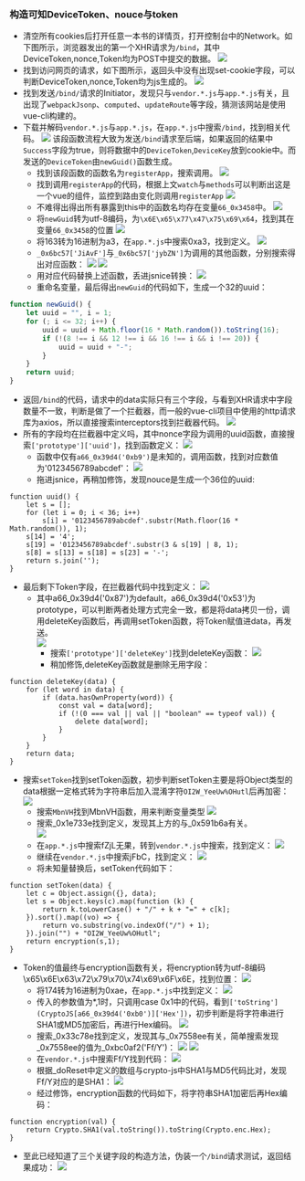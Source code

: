 ### 构造可知DeviceToken、nouce与token
* 清空所有cookies后打开任意一本书的详情页，打开控制台中的Network。如下图所示，浏览器发出的第一个XHR请求为`/bind`，其中DeviceToken,nonce,Token均为POST中提交的数据。
![](https://img2018.cnblogs.com/blog/394393/202002/394393-20200209222517935-671851443.png)
* 找到访问网页的请求，如下图所示，返回头中没有出现set-cookie字段，可以判断DeviceToken,nonce,Token均为js生成的。
![](https://img2018.cnblogs.com/blog/394393/202002/394393-20200209222759875-1350643292.png)
* 找到发送`/bind/`请求的Initiator，发现只与`vendor.*.js`与`app.*.js`有关，且出现了`webpackJsonp`、`computed`、`updateRoute`等字段，猜测该网站是使用vue-cli构建的。
* 下载并解码`vendor.*.js`与`app.*.js`，在`app.*.js`中搜索`/bind`，找到相关代码。
![](https://img2018.cnblogs.com/blog/394393/202002/394393-20200209223347125-1720734934.png)
该段函数流程大致为发送`/bind`请求至后端，如果返回的结果中`Success`字段为true，则将数据中的`DeviceToken`,`DeviceKey`放到cookie中。而发送的`DeviceToken`由`newGuid()`函数生成。
    - 找到该段函数的函数名为`registerApp`，搜索调用。
![](https://img2018.cnblogs.com/blog/394393/202002/394393-20200209223841181-1012813007.png)
    - 找到调用`registerApp`的代码，根据上文`watch`与`methods`可以判断出这是一个vue的组件，监控到路由变化则调用`registerApp`
![](https://img2018.cnblogs.com/blog/394393/202002/394393-20200209223951696-303824834.png)
    - 不难得出得出所有暴露到this中的函数名均存在变量`66_0x3458`中。
![](https://img2018.cnblogs.com/blog/394393/202002/394393-20200209224203295-791165498.png)
    - 将`newGuid`转为utf-8编码，为`\x6E\x65\x77\x47\x75\x69\x64`，找到其在变量`66_0x3458`的位置
![](https://img2018.cnblogs.com/blog/394393/202002/394393-20200209224312356-1900664407.png)
    - 将163转为16进制为a3，在`app.*.js`中搜索0xa3，找到定义。
![](https://img2018.cnblogs.com/blog/394393/202002/394393-20200209224500087-1931381505.png)
    - `_0x6bc57['JiAvF']`与`_0x6bc57['jybZN']`为调用的其他函数，分别搜索得出对应函数：
![](https://img2018.cnblogs.com/blog/394393/202002/394393-20200209224647394-1953969311.png)
![](https://img2018.cnblogs.com/blog/394393/202002/394393-20200209224701193-1819318525.png)
    - 用对应代码替换上述函数，丢进jsnice转换：
![](https://img2018.cnblogs.com/blog/394393/202002/394393-20200209224737898-82906695.png)
    - 重命名变量，最后得出`newGuid`的代码如下，生成一个32的uuid：
```js
function newGuid() {
    let uuid = "", i = 1;
    for (; i <= 32; i++) {
        uuid = uuid + Math.floor(16 * Math.random()).toString(16);
        if (!(8 !== i && 12 !== i && 16 !== i && i !== 20)) {
            uuid = uuid + "-";
        }
    }
    return uuid;
}
```
* 返回`/bind`的代码，请求中的data实际只有三个字段，与看到XHR请求中字段数量不一致，判断是做了一个拦截器，而一般的vue-cli项目中使用的http请求库为axios，所以直接搜索interceptors找到拦截器代码。
![](https://img2018.cnblogs.com/blog/394393/202002/394393-20200209225211974-1232089463.png)
* 所有的字段均在拦截器中定义吗，其中nonce字段为调用的uuid函数，直接搜索`['prototype']['uuid']`，找到函数定义：
![](https://img2018.cnblogs.com/blog/394393/202002/394393-20200209225358943-634263820.png)
    - 函数中仅有`a66_0x39d4('0xb9')`是未知的，调用函数，找到对应数值为'0123456789abcdef'：
![](https://img2018.cnblogs.com/blog/394393/202002/394393-20200209225449940-18013136.png)
    - 拖进jsnice，再稍加修饰，发现nouce是生成一个36位的uuid:
```
function uuid() {
    let s = [];
    for (let i = 0; i < 36; i++)
        s[i] = '0123456789abcdef'.substr(Math.floor(16 * Math.random()), 1);
    s[14] = '4';
    s[19] = '0123456789abcdef'.substr(3 & s[19] | 8, 1);
    s[8] = s[13] = s[18] = s[23] = '-';
    return s.join('');
}
```
* 最后剩下Token字段，在拦截器代码中找到定义：
![](https://img2018.cnblogs.com/blog/394393/202002/394393-20200209225852622-382256214.png)
    - 其中a66_0x39d4('0x87')为default，a66_0x39d4('0x53')为prototype，可以判断两者处理方式完全一致，都是将data拷贝一份，调用deleteKey函数后，再调用setToken函数，将Token赋值进data，再发送。    
![](https://img2018.cnblogs.com/blog/394393/202002/394393-20200209225823783-1574069416.png)
        - 搜索`['prototype']['deleteKey']`找到deleteKey函数：
![](https://img2018.cnblogs.com/blog/394393/202002/394393-20200209230118415-459176892.png)
        - 稍加修饰,deleteKey函数就是删除无用字段：
```
function deleteKey(data) {
    for (let word in data) {
        if (data.hasOwnProperty(word)) {
            const val = data[word];
            if (!(0 === val || val || "boolean" == typeof val)) {
                delete data[word];
            }
        }
    }
    return data;
}
```

-  搜索`setToken`找到setToken函数，初步判断setToken主要是将Object类型的data根据一定格式转为字符串后加入混淆字符`OI2W_YeeUw%OHutl`后再加密：
![](https://img2018.cnblogs.com/blog/394393/202002/394393-20200209230424217-372048383.png)
    - 搜索`MbnVH`找到MbnVH函数，用来判断变量类型
![](https://img2018.cnblogs.com/blog/394393/202002/394393-20200209230649857-415147078.png)
    - 搜索_0x1e733e找到定义，发现其上方的与_0x591b6a有关。    
![](https://img2018.cnblogs.com/blog/394393/202002/394393-20200209230749904-1122989337.png)
    - 在`app.*.js`中搜索fZjL无果，转到`vendor.*.js`中搜索，找到定义：
![](https://img2018.cnblogs.com/blog/394393/202002/394393-20200209230933413-1405415823.png)
    - 继续在`vendor.*.js`中搜索jFbC，找到定义：
![](https://img2018.cnblogs.com/blog/394393/202002/394393-20200209231003475-281772442.png)
    - 将未知量替换后，setToken代码如下：
```
function setToken(data) {
    let c = Object.assign({}, data);
    let s = Object.keys(c).map(function (k) {
        return k.toLowerCase() + "/" + k + "=" + c[k];
    }).sort().map((vo) => {
        return vo.substring(vo.indexOf("/") + 1);
    }).join("") + "OI2W_YeeUw%OHutl";
    return encryption(s,1);
}
```
- Token的值最终与encryption函数有关，将encryption转为utf-8编码\x65\x6E\x63\x72\x79\x70\x74\x69\x6F\x6E，找到位置：
![](https://img2018.cnblogs.com/blog/394393/202002/394393-20200209231227682-1522025134.png)
    - 将174转为16进制为0xae，在`app.*.js`中找到定义：
![](https://img2018.cnblogs.com/blog/394393/202002/394393-20200209231355848-862668824.png)
    - 传入的参数值为*,1时，只调用case 0x1中的代码，看到`['toString'](CryptoJS[a66_0x39d4('0xb0')]['Hex'])`，初步判断是将字符串进行SHA1或MD5加密后，再进行Hex编码。
![](https://img2018.cnblogs.com/blog/394393/202002/394393-20200209231613061-1398278840.png)
    - 搜索_0x33c78e找到定义，发现其与_0x7558ee有关，简单搜索发现_0x7558ee的值为_0xbc0af2('Ff/Y')：
![](https://img2018.cnblogs.com/blog/394393/202002/394393-20200209231635677-1850853520.png)
![](https://img2018.cnblogs.com/blog/394393/202002/394393-20200209231813749-485549522.png)
    - 在`vendor.*.js`中搜索Ff/Y找到代码：
![](https://img2018.cnblogs.com/blog/394393/202002/394393-20200209231850437-2015014773.png)
    - 根据_doReset中定义的数组与crypto-js中SHA1与MD5代码比对，发现Ff/Y对应的是SHA1：
![](https://img2018.cnblogs.com/blog/394393/202002/394393-20200209232056660-237578483.png)
    - 经过修饰，encryption函数的代码如下，将字符串SHA1加密后再Hex编码：
```
function encryption(val) {
    return Crypto.SHA1(val.toString()).toString(Crypto.enc.Hex);
}
```

* 至此已经知道了三个关键字段的构造方法，伪装一个`/bind`请求测试，返回结果成功：
![](https://img2018.cnblogs.com/blog/394393/202002/394393-20200209232348962-1384123583.png)
